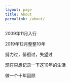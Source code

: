 ```yaml
---
layout: page
title: About
permalink: /about/
---
```


2009年11月入行


2019年12月整整10年 


努力过，徘徊过，失望过


现在只想记录一下这10年的生活


做一个十年回顾
